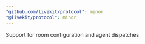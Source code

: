 ```yaml
---
"github.com/livekit/protocol": minor
"@livekit/protocol": minor
---
```


Support for room configuration and agent dispatches
